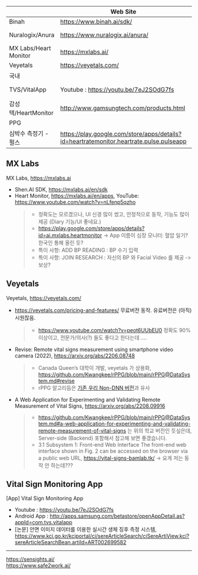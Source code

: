 

||Web Site|More Info|
|--|--|--|
|Binah|https://www.binah.ai/sdk/|-|
|Nuralogix/Anura|https://www.nuralogix.ai/anura/|https://github.com/Kwangkee/rPPG/blob/main/rPPG%40Nuralogix.md#nuralogix-anura|
|MX Labs/Heart Monitor|https://mxlabs.ai/|https://github.com/Kwangkee/rPPG/blob/main/rPPG@Apps.md#mx-labs|
|Veyetals|https://veyetals.com/|https://github.com/Kwangkee/rPPG/blob/main/rPPG@Apps.md#veyetals|
|국내|||
|TVS/VitalApp|Youtube : https://youtu.be/7eJ2SOdG7fs|https://github.com/Kwangkee/rPPG/blob/main/rPPG@Apps.md#vital-sign-monitoring-app|
|감성텍/HeartMonitor|http://www.gamsungtech.com/products.html|-|
|PPG|||
|심박수 측정기 - 펄스|https://play.google.com/store/apps/details?id=heartratemonitor.heartrate.pulse.pulseapp|-|



## MX Labs
MX Labs, https://mxlabs.ai

- Shen.AI SDK, https://mxlabs.ai/en/sdk   
- Heart Monitor, https://mxlabs.ai/en/apps, YouTube: https://www.youtube.com/watch?v=nLfenp5qzho  
  >- 정확도는 모르겠으나, UI 신경 많이 썼고, 안정적으로 동작, 기능도 많이 제공 (Diary 기능/UI 좋네요.)
  >- https://play.google.com/store/apps/details?id=ai.mxlabs.heartmonitor -> App 이름이 심장 모니터: 혈압 일기? 한국인 통해 올린 듯?
  >- 특이 사항: ADD BP READING : BP 수기 입력  
  >- 특이 사항: JOIN RESEARCH : 자신의 BP 와 Facial Video 를 제공 -> 보상?  


## Veyetals
Veyetals, https://veyetals.com/

- https://veyetals.com/pricing-and-features/ 무료버전 동작. 유료버전은 (아직) 시원찮음. 
  >-	https://www.youtube.com/watch?v=peot6UUbEU0 정확도 90% 이상이고, 전문가/의사(?) 들도 좋다고 한다는데 ….

- Revise: Remote vital signs measurement using smartphone video camera (2022), https://arxiv.org/abs/2206.08748 
  >- Canada Queen’s 대학이 개발, veyetals 가 상용화, https://github.com/Kwangkee/rPPG/blob/main/rPPG@DataSystem.md#revise 
  >-	rPPG 알고리듬은 [기존 우리 Non-DNN 버전](https://github.com/Kwangkee/rPPG/blob/main/rPPG@Apps.md#vital-sign-monitoring-app)과 유사

- A Web Application for Experimenting and Validating Remote Measurement of Vital Signs, https://arxiv.org/abs/2208.09916 
  >- https://github.com/Kwangkee/rPPG/blob/main/rPPG@DataSystem.md#a-web-application-for-experimenting-and-validating-remote-measurement-of-vital-signs 는 위의 학교 버전인 듯싶은데, Server-side (Backend) 포함해서 참고해 보면 좋겠습니다.
  >-	3.1 Subsystem 1: Front-end Web Interface The front-end web interface shown in Fig. 2 can be accessed on the browser via a public web URL, https://vital-signs-bamlab.tk/ -> 요게 저는 동작 안 하는데???

## Vital Sign Monitoring App
[App] Vital Sign Monitoring App
- Youtube : https://youtu.be/7eJ2SOdG7fs  
- Android App : http://apps.samsung.com/betastore/openAppDetail.as?appId=com.tvs.vitalapp  
- [논문] 안면 이미지 데이터를 이용한 실시간 생체 징후 측정 시스템, https://www.kci.go.kr/kciportal/ci/sereArticleSearch/ciSereArtiView.kci?sereArticleSearchBean.artiId=ART002699582

***
https://sensights.ai/  
https://www.safe2work.ai/  

